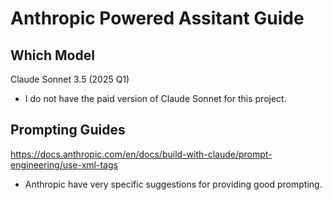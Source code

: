 # Anthropic Powered Assitant Guide
## Which Model
Claude Sonnet 3.5 (2025 Q1)

- I do not have the paid version of Claude Sonnet for this project.

## Prompting Guides
https://docs.anthropic.com/en/docs/build-with-claude/prompt-engineering/use-xml-tags

- Anthropic have very specific suggestions for providing good prompting.